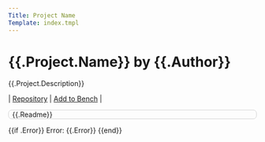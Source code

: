```yaml
---
Title: Project Name
Template: index.tmpl
---
```

# {{.Project.Name}} by {{.Author}}

{{.Project.Description}}

| [Repository]({{.Project.RepoURL}}) | [Add to Bench](/bench/add/{{.Project.UUID}}) |

<div style="border: lightgray 0.1em; border-radius: 0.5em; border-style: solid; padding: 0 0.5em;">
{{.Readme}}
</div>

{{if .Error}}
Error:
{{.Error}}
{{end}}
